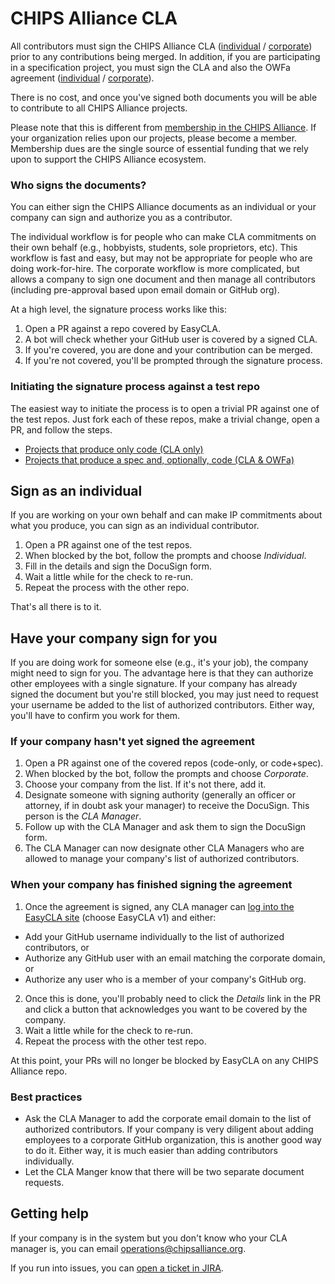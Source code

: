 # CHIPS Alliance CLA

All contributors must sign the CHIPS Alliance CLA ([individual](./CHIPS_Alliance-ICLA-v7-preview.pdf) / [corporate](./CHIPS_Alliance-CCLA-v7-preview.pdf)) prior to any contributions being merged. In addition, if you are participating in a specification project, you must sign the CLA and also the OWFa agreement ([individual](./CHIPS_Alliance-ICLA_with_OWFa_1.0-v7-preview.pdf) / [corporate](./CHIPS_Alliance-CCLA_with_OWFa_1.0-v7-preview.pdf)). 

There is no cost, and once you've signed both documents you will be able to contribute to all CHIPS Alliance projects.

Please note that this is different from [membership in the CHIPS Alliance](https://chipsalliance.org/join). If your organization relies upon our projects, please become a member. Membership dues are the single source of essential funding that we rely upon to support the CHIPS Alliance ecosystem.

### Who signs the documents?

You can either sign the CHIPS Alliance documents as an individual or your company can sign and authorize you as a contributor. 

The individual workflow is for people who can make CLA commitments on their own behalf (e.g., hobbyists, students, sole proprietors, etc). This workflow is fast and easy, but may not be appropriate for people who are doing work-for-hire. The corporate workflow is more complicated, but allows a company to sign one document and then manage all contributors (including pre-approval based upon email domain or GitHub org).

At a high level, the signature process works like this:

1. Open a PR against a repo covered by EasyCLA.
1. A bot will check whether your GitHub user is covered by a signed CLA.
1. If you're covered, you are done and your contribution can be merged.
1. If you're not covered, you'll be prompted through the signature process.

### Initiating the signature process against a test repo

The easiest way to initiate the process is to open a trivial PR against one of the test repos. Just fork each of these repos, make a trivial change, open a PR, and follow the steps.

* [Projects that produce only code (CLA only)](https://github.com/chipsalliance/EasyCLA-code_only)
* [Projects that produce a spec and, optionally, code (CLA & OWFa)](https://github.com/chipsalliance/EasyCLA-specs_and_code)

## Sign as an individual

If you are working on your own behalf and can make IP commitments about what you produce, you can sign as an individual contributor. 

1. Open a PR against one of the test repos.
1. When blocked by the bot, follow the prompts and choose *Individual*.
1. Fill in the details and sign the DocuSign form.
1. Wait a little while for the check to re-run.
1. Repeat the process with the other repo.

That's all there is to it.

## Have your company sign for you

If you are doing work for someone else (e.g., it's your job), the company might need to sign for you. The advantage here is that they can authorize other employees with a single signature. If your company has already signed the document but you're still blocked, you may just need to request your username be added to the list of authorized contributors. Either way, you'll have to confirm you work for them.

### If your company hasn't yet signed the agreement

1. Open a PR against one of the covered repos (code-only, or code+spec).
1. When blocked by the bot, follow the prompts and choose *Corporate*.
1. Choose your company from the list. If it's not there, add it.
1. Designate someone with signing authority (generally an officer or attorney, if in doubt ask your manager) to receive the DocuSign. This person is the *CLA Manager*.
1. Follow up with the CLA Manager and ask them to sign the DocuSign form.
1. The CLA Manager can now designate other CLA Managers who are allowed to manage your company's list of authorized contributors.

### When your company has finished signing the agreement

1. Once the agreement is signed, any CLA manager can [log into the EasyCLA site](https://easycla.lfx.linuxfoundation.org/#/) (choose EasyCLA v1) and either:
  * Add your GitHub username individually to the list of authorized contributors, or
  * Authorize any GitHub user with an email matching the corporate domain, or
  * Authorize any user who is a member of your company's GitHub org.
2. Once this is done, you'll probably need to click the *Details* link in the PR and click a button that acknowledges you want to be covered by the company.
3. Wait a little while for the check to re-run.
4. Repeat the process with the other test repo.

At this point, your PRs will no longer be blocked by EasyCLA on any CHIPS Alliance repo.

### Best practices

* Ask the CLA Manager to add the corporate email domain to the list of authorized contributors. If your company is very diligent about adding employees to a corporate GitHub organization, this is another good way to do it. Either way, it is much easier than adding contributors individually.
* Let the CLA Manger know that there will be two separate document requests.

## Getting help

If your company is in the system but you don't know who your CLA manager is, you can email [operations@chipsalliance.org](mailto:operations@chipsalliance.org).

If you run into issues, you can [open a ticket in JIRA](https://jira.linuxfoundation.org/plugins/servlet/theme/portal/4/create/143).